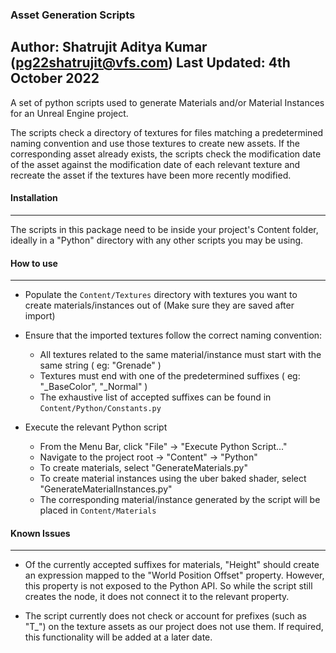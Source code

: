 ### **Asset Generation Scripts**
Author: Shatrujit Aditya Kumar (pg22shatrujit@vfs.com)
Last Updated: 4th October 2022
----------

A set of python scripts used to generate Materials and/or Material Instances for an Unreal Engine project.

The scripts check a directory of textures for files matching a predetermined naming convention and use those textures to create new assets. If the corresponding asset already exists, the scripts check the modification date of the asset against the modification date of each relevant texture and recreate the asset if the textures have been more recently modified.

#### **Installation**
--------
The scripts in this package need to be inside your project's Content folder, ideally in a "Python" directory with any other scripts you may be using.

#### **How to use**
--------
 - Populate the `Content/Textures` directory with textures you want to create materials/instances out of (Make sure they are saved after import)

 - Ensure that the imported textures follow the correct naming convention:
    - All textures related to the same material/instance must start with the same string ( eg: "Grenade" )
    - Textures must end with one of the predetermined suffixes ( eg: "_BaseColor", "_Normal" )
    - The exhaustive list of accepted suffixes can be found in `Content/Python/Constants.py`

 - Execute the relevant Python script
    - From the Menu Bar, click "File" -> "Execute Python Script..."
    - Navigate to the project root -> "Content" -> "Python"
    - To create materials, select "GenerateMaterials.py"
    - To create material instances using the uber baked shader, select "GenerateMaterialInstances.py"
    - The corresponding material/instance generated by the script will be placed in `Content/Materials`
    
#### **Known Issues**
--------
 - Of the currently accepted suffixes for materials, "Height" should create an expression mapped to the "World Position Offset" property. However, this property is not exposed to the Python API. So while the script still creates the node, it does not connect it to the relevant property.
 
 - The script currently does not check or account for prefixes (such as "T_") on the texture assets as our project does not use them. If required, this functionality will be added at a later date.
